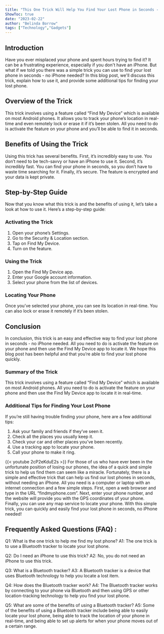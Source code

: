 ```yaml
---
title: "This One Trick Will Help You Find Your Lost Phone in Seconds - No iPhone Needed!"
ShowToc: true 
date: "2023-02-22"
author: "Belinda Borrow" 
tags: ["Technology","Gadgets"]
---
```

## Introduction

Have you ever misplaced your phone and spent hours trying to find it? It can be a frustrating experience, especially if you don't have an iPhone. But what if we told you there was a simple trick you can use to find your lost phone in seconds - no iPhone needed? In this blog post, we'll discuss this trick, explain how to use it, and provide some additional tips for finding your lost phone. 

## Overview of the Trick

This trick involves using a feature called “Find My Device” which is available on most Android phones. It allows you to track your phone’s location in real-time and even remotely lock or erase it if it’s been stolen. All you need to do is activate the feature on your phone and you’ll be able to find it in seconds. 

## Benefits of Using the Trick

Using this trick has several benefits. First, it’s incredibly easy to use. You don’t need to be tech-savvy or have an iPhone to use it. Second, it’s incredibly fast. You can find your phone in seconds, so you don’t have to waste time searching for it. Finally, it’s secure. The feature is encrypted and your data is kept private. 

## Step-by-Step Guide

Now that you know what this trick is and the benefits of using it, let’s take a look at how to use it. Here’s a step-by-step guide: 

### Activating the Trick

1. Open your phone’s Settings. 
2. Go to the Security & Location section. 
3. Tap on Find My Device. 
4. Turn on the feature. 

### Using the Trick

1. Open the Find My Device app. 
2. Enter your Google account information. 
3. Select your phone from the list of devices. 

### Locating Your Phone

Once you’ve selected your phone, you can see its location in real-time. You can also lock or erase it remotely if it’s been stolen. 

## Conclusion 

In conclusion, this trick is an easy and effective way to find your lost phone in seconds - no iPhone needed. All you need to do is activate the feature on your phone and then use the Find My Device app to locate it. We hope this blog post has been helpful and that you’re able to find your lost phone quickly. 

### Summary of the Trick

This trick involves using a feature called “Find My Device” which is available on most Android phones. All you need to do is activate the feature on your phone and then use the Find My Device app to locate it in real-time. 

### Additional Tips for Finding Your Lost Phone

If you’re still having trouble finding your phone, here are a few additional tips: 

1. Ask your family and friends if they’ve seen it. 
2. Check all the places you usually keep it. 
3. Check your car and other places you’ve been recently. 
4. Use a tracking app to locate your phone. 
5. Call your phone to make it ring.

{{< youtube 2cP2eKduE2s >}} 
For those of us who have ever been in the unfortunate position of losing our phones, the idea of a quick and simple trick to help us find them can seem like a miracle. Fortunately, there is a simple and effective trick that can help us find our lost phones in seconds, without needing an iPhone. All you need is a computer or laptop with an internet connection and a few simple steps. First, open a web browser and type in the URL “findmyphone.com”. Next, enter your phone number, and the website will provide you with the GPS coordinates of your phone. Finally, you can use any map service to locate your phone. With this simple trick, you can quickly and easily find your lost phone in seconds, no iPhone needed!

## Frequently Asked Questions (FAQ) :
Q1: What is the one trick to help me find my lost phone?
A1: The one trick is to use a Bluetooth tracker to locate your lost phone.

Q2: Do I need an iPhone to use this trick?
A2: No, you do not need an iPhone to use this trick.

Q3: What is a Bluetooth tracker?
A3: A Bluetooth tracker is a device that uses Bluetooth technology to help you locate a lost item.

Q4: How does the Bluetooth tracker work?
A4: The Bluetooth tracker works by connecting to your phone via Bluetooth and then using GPS or other location-tracking technology to help you find your lost phone.

Q5: What are some of the benefits of using a Bluetooth tracker?
A5: Some of the benefits of using a Bluetooth tracker include being able to easily locate your lost phone, being able to track the location of your phone in real-time, and being able to set up alerts for when your phone moves out of a certain range.


